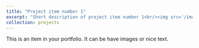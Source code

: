 ```yaml
---
title: "Project item number 1"
excerpt: "Short description of project item number 1<br/><img src='/images/500x300.png'>"
collection: projects
---
```


This is an item in your portfolio. It can be have images or nice text.  

